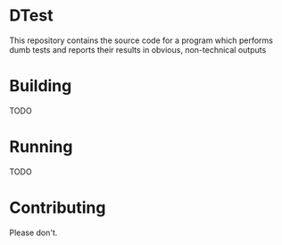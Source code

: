 
# DTest

This repository contains the source code for a program which
performs dumb tests and reports their results in obvious, non-technical outputs


# Building

TODO

# Running

TODO

# Contributing

Please don't.






